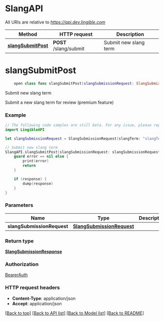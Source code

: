 # SlangAPI

All URIs are relative to *https://api.dev.lingible.com*

Method | HTTP request | Description
------------- | ------------- | -------------
[**slangSubmitPost**](SlangAPI.md#slangsubmitpost) | **POST** /slang/submit | Submit new slang term


# **slangSubmitPost**
```swift
    open class func slangSubmitPost(slangSubmissionRequest: SlangSubmissionRequest, completion: @escaping (_ data: SlangSubmissionResponse?, _ error: Error?) -> Void)
```

Submit new slang term

Submit a new slang term for review (premium feature)

### Example
```swift
// The following code samples are still beta. For any issue, please report via http://github.com/OpenAPITools/openapi-generator/issues/new
import LingibleAPI

let slangSubmissionRequest = SlangSubmissionRequest(slangTerm: "slangTerm_example", meaning: "meaning_example", exampleUsage: "exampleUsage_example", context: "context_example", translationId: "translationId_example") // SlangSubmissionRequest |

// Submit new slang term
SlangAPI.slangSubmitPost(slangSubmissionRequest: slangSubmissionRequest) { (response, error) in
    guard error == nil else {
        print(error)
        return
    }

    if (response) {
        dump(response)
    }
}
```

### Parameters

Name | Type | Description  | Notes
------------- | ------------- | ------------- | -------------
 **slangSubmissionRequest** | [**SlangSubmissionRequest**](SlangSubmissionRequest.md) |  |

### Return type

[**SlangSubmissionResponse**](SlangSubmissionResponse.md)

### Authorization

[BearerAuth](../README.md#BearerAuth)

### HTTP request headers

 - **Content-Type**: application/json
 - **Accept**: application/json

[[Back to top]](#) [[Back to API list]](../README.md#documentation-for-api-endpoints) [[Back to Model list]](../README.md#documentation-for-models) [[Back to README]](../README.md)
